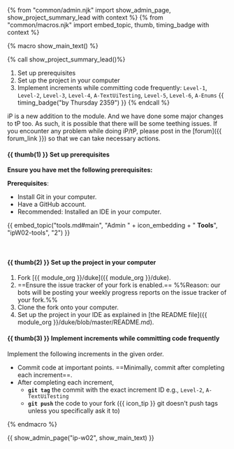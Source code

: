 {% from "common/admin.njk" import show_admin_page, show_project_summary_lead with context %}
{% from "common/macros.njk" import embed_topic, thumb, timing_badge with context %}

{% macro show_main_text() %}
<div id="main">

{% call show_project_summary_lead()%}
1. Set up prerequisites
1. Set up the project in your computer
3. Implement increments while committing code frequently: `Level-1`, `Level-2`, `Level-3`, `Level-4`, `A-TextUiTesting`, `Level-5`, `Level-6`, `A-Enums` {{ timing_badge("by Thursday 2359") }}
{% endcall %}
<div id="body">

<box type="info">

iP is a new addition to the module. And we have done some major changes to tP too. As such, it is possible that there will be some teething issues. If you encounter any problem while doing iP/tP, please post in the [forum]({{ forum_link }}) so that we can take necessary actions.
</box>

#### {{ thumb(1) }} Set up prerequisites

**Ensure you have met the following prerequisites:**

<box>

**Prerequisites**:

* Install Git in your computer.
* Have a GitHub account.
* Recommended: Installed an IDE in your computer.

{{ embed_topic("tools.md#main", "Admin " + icon_embedding + " **Tools**", "ipW02-tools", "2") }}

</box>
<br>

#### {{ thumb(2) }} Set up the project in your computer

1. Fork [{{ module_org }}/duke]({{ module_org }}/duke).
1.  ==Ensure the issue tracker of your fork is enabled.== %%Reason: our bots will be posting your weekly progress reports on the issue tracker of your fork.%%
1. Clone the fork onto your computer.
1. Set up the project in your IDE as explained in [the README file]({{ module_org }}/duke/blob/master/README.md).

#### {{ thumb(3) }} Implement increments while committing code frequently

Implement the following <tooltip content="in this context, an _increment_ is a Duke _level_ or a Duke _extension_">increments</tooltip> in the given order.
   * Commit code at important points. ==Minimally, commit after completing each increment==.
   * After completing each increment,
     * **`git tag`** the commit with the exact increment ID e.g., `Level-2`, `A-TextUiTesting`
     * **`git push`** the code to your fork ({{ icon_tip }} git doesn't push tags unless you specifically ask it to)
<include src="dukeFragment.md" boilerplate var-header="**`Level-1`: Greet, Echo, Exit**" var-fragment="text.md#level1" />
<include src="dukeFragment.md" boilerplate var-header="**`Level-2`: Add, List**" var-fragment="text.md#level2" />
<include src="dukeFragment.md" boilerplate var-header="**`Level-3`: Mark as Done**" var-fragment="text.md#level3" />
<include src="dukeFragment.md" boilerplate var-header="**`Level-4`: ToDo, Event, Deadline**" var-fragment="text.md#level4" />
<include src="dukeFragment.md" boilerplate var-header="**`A-TextUiTesting`: Text UI Testing**" var-tag="optional" var-fragment="extensions.mbdf#A-TextUiTesting" />
<include src="dukeFragment.md" boilerplate var-header="**`Level-5`: Handle Errors**" var-fragment="text.md#level5" />
<include src="dukeFragment.md" boilerplate var-header="**`Level-6`: Delete**" var-fragment="text.md#level6" />
<include src="dukeFragment.md" boilerplate var-header="**`A-Enums`: Enums**" var-tag="if-applicable" var-fragment="extensions.mbdf#A-Enums" />

</div>
</div>
{% endmacro %}

{{ show_admin_page("ip-w02", show_main_text) }}
